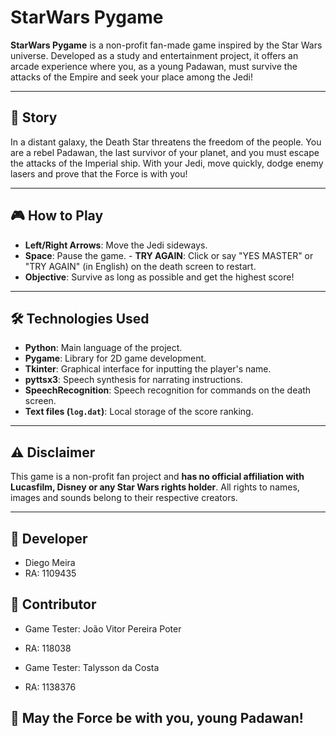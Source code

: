 # StarWars Pygame

**StarWars Pygame** is a non-profit fan-made game inspired by the Star Wars universe. Developed as a study and entertainment project, it offers an arcade experience where you, as a young Padawan, must survive the attacks of the Empire and seek your place among the Jedi!

---

## 🌟 Story

In a distant galaxy, the Death Star threatens the freedom of the people. You are a rebel Padawan, the last survivor of your planet, and you must escape the attacks of the Imperial ship. With your Jedi, move quickly, dodge enemy lasers and prove that the Force is with you!

---

## 🎮 How to Play

- **Left/Right Arrows**: Move the Jedi sideways.
- **Space**: Pause the game. - **TRY AGAIN**: Click or say "YES MASTER" or "TRY AGAIN" (in English) on the death screen to restart.
- **Objective**: Survive as long as possible and get the highest score!

---

## 🛠️ Technologies Used

- **Python**: Main language of the project.
- **Pygame**: Library for 2D game development.
- **Tkinter**: Graphical interface for inputting the player's name.
- **pyttsx3**: Speech synthesis for narrating instructions.
- **SpeechRecognition**: Speech recognition for commands on the death screen.
- **Text files (`log.dat`)**: Local storage of the score ranking.

---

## ⚠️ Disclaimer

This game is a non-profit fan project and **has no official affiliation with Lucasfilm, Disney or any Star Wars rights holder**. All rights to names, images and sounds belong to their respective creators.

---

## 👾 Developer

- Diego Meira
- RA: 1109435

## 👾 Contributor

- Game Tester: João Vitor Pereira Poter  
- RA: 118038

- Game Tester: Talysson da Costa
- RA: 1138376

## 🚀 May the Force be with you, young Padawan!
